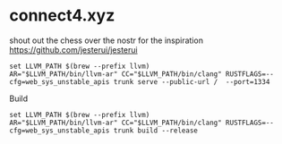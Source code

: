 # connect4.xyz

shout out the chess over the nostr for the inspiration https://github.com/jesterui/jesterui

```
set LLVM_PATH $(brew --prefix llvm)
AR="$LLVM_PATH/bin/llvm-ar" CC="$LLVM_PATH/bin/clang" RUSTFLAGS=--cfg=web_sys_unstable_apis trunk serve --public-url /  --port=1334
```

Build
```
set LLVM_PATH $(brew --prefix llvm)
AR="$LLVM_PATH/bin/llvm-ar" CC="$LLVM_PATH/bin/clang" RUSTFLAGS=--cfg=web_sys_unstable_apis trunk build --release
```

